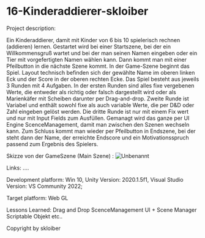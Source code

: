 # 16-Kinderaddierer-skloiber

Project description:

Ein Kinderaddierer, damit mit Kinder von 6 bis 10 spielerisch rechnen (addieren) lernen. 
Gestartet wird bei einer Startszene, bei der ein Willkommensgruß wartet und bei der man seinen Namen eingeben oder ein Tier mit vorgefertigten Namen wählen kann. Dann kommt man mit einer Pfeilbutton in die nächste Szene kommt.
In der Game-Szene beginnt das Spiel. Layout technisch befinden sich der gewählte Name im oberen linken Eck und der Score in der oberen rechten Ecke. Das Spiel besteht aus jeweils 3 Runden mit 4 Aufgaben. In der ersten Runden sind alles fixe vergebenen Werte, die entweder als richtig oder falsch dargestellt wird oder als Marienkäfer mit Scheiben darunter per Drag-and-drop. Zweite Runde ist Variabel und enthält sowohl fixe als auch variable Werte, die per D&D oder Zahl eingeben gelöst werden. Die dritte Runde ist nur mit einem Fix wert und nur mit Input Fields zum Ausfüllen. Gemanagt wird das ganze per UI Engine ScenceManagement, damit man zwischen den Szenen wechseln kann.
Zum Schluss kommt man wieder per Pfeilbutton in Endszene, bei der steht dann der Name, der erreichte Endscore und ein Motivationsspruch passend zum Ergebnis des Spielers.

Skizze von der GameSzene (Main Szene) :
![Unbenannt](https://user-images.githubusercontent.com/100835089/166883055-f0c3cacc-8be7-4d35-a336-1dd7066fe7d9.JPG)

Links:
....


Development platform:
Win 10, Unity Version: 2020.1.5f1, Visual Studio Version: VS Community 2022;

Target platform:
Web GL

Lessons Learned:
Drag and Drop
ScenceManagement UI + Scene Manager
Scriptable Objekt
etc..

Copyright by skloiber
